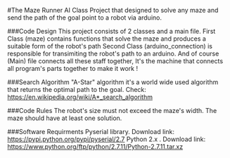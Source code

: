 #The Maze Runner
AI Class Project that designed to solve any maze and send the path of the goal point to a robot via arduino.

###Code Design 
This project consists of 2 classes and a main file.
First Class (maze) contains functions that solve the maze and produces a suitable form of the robot's path
Second Class (arduino_connection) is responsible for transimiting the robot's path to an arduino.
And of course (Main) file connects all these staff together, It's the machine that connects all program's parts together
to make it work !

###Search Algorithm 
"A-Star" algorithm it's a world wide used algorithm that returns the optimal path to the goal.
Check: https://en.wikipedia.org/wiki/A*_search_algorithm

###Code Rules
The robot's size must not exceed the maze's width.
The maze should have at least one solution.

###Software Requirments
Pyserial library. Download link: https://pypi.python.org/pypi/pyserial/2.7
Python 2.x .      Download link: https://www.python.org/ftp/python/2.7.11/Python-2.7.11.tar.xz
